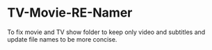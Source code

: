 # TV-Movie-RE-Namer
To fix movie and TV show folder to keep only video and subtitles and update file names to be more concise. 
